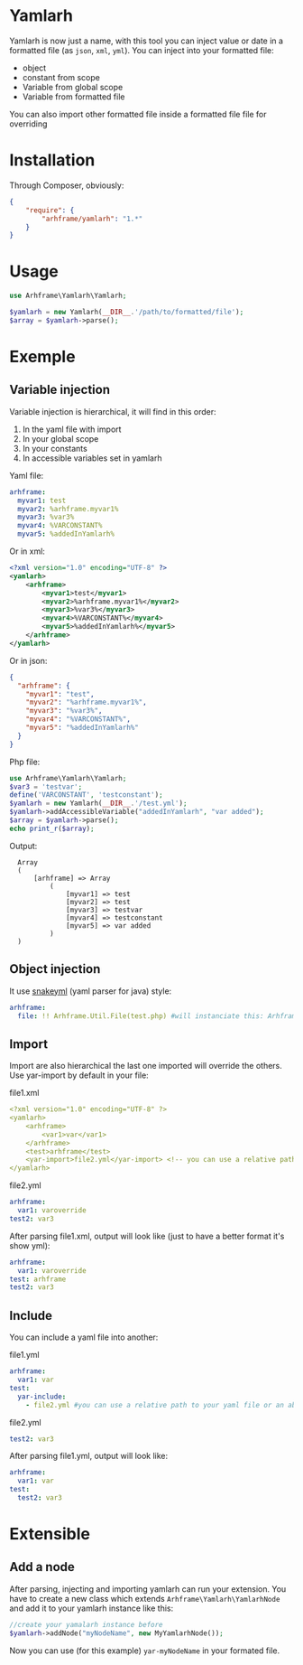 Yamlarh
=======

Yamlarh is now just a name, with this tool you can inject value or date in a formatted file (as `json`, `xml`, `yml`).
You can inject into your formatted file:
  * object
  * constant from scope 
  * Variable from global scope
  * Variable from formatted file

You can also import other formatted file inside a formatted file file for overriding

Installation
=======

Through Composer, obviously:

```json
{
    "require": {
        "arhframe/yamlarh": "1.*"
    }
}
```

Usage
========

```php
use Arhframe\Yamlarh\Yamlarh;

$yamlarh = new Yamlarh(__DIR__.'/path/to/formatted/file');
$array = $yamlarh->parse();
```

Exemple
=========

Variable injection
---------

Variable injection is hierarchical, it will find in this order:
  1. In the yaml file with import
  2. In your global scope
  3. In your constants
  4. In accessible variables set in yamlarh

Yaml file:
```yml
arhframe:
  myvar1: test
  myvar2: %arhframe.myvar1%
  myvar3: %var3%
  myvar4: %VARCONSTANT%
  myvar5: %addedInYamlarh%
```

Or in xml:
```xml
<?xml version="1.0" encoding="UTF-8" ?>
<yamlarh>
    <arhframe>
        <myvar1>test</myvar1>
        <myvar2>%arhframe.myvar1%</myvar2>
        <myvar3>%var3%</myvar3>
        <myvar4>%VARCONSTANT%</myvar4>
        <myvar5>%addedInYamlarh%</myvar5>
    </arhframe>
</yamlarh>
```

Or in json:
```json
{
  "arhframe": {
    "myvar1": "test",
    "myvar2": "%arhframe.myvar1%",
    "myvar3": "%var3%",
    "myvar4": "%VARCONSTANT%",
    "myvar5": "%addedInYamlarh%"
  }
}
```

Php file:
```php
use Arhframe\Yamlarh\Yamlarh;
$var3 = 'testvar';
define('VARCONSTANT', 'testconstant');
$yamlarh = new Yamlarh(__DIR__.'/test.yml');
$yamlarh->addAccessibleVariable("addedInYamlarh", "var added");
$array = $yamlarh->parse();
echo print_r($array);
```

Output:
```
  Array
  (
      [arhframe] => Array
          (
              [myvar1] => test
              [myvar2] => test
              [myvar3] => testvar
              [myvar4] => testconstant
              [myvar5] => var added
          )
  )
```

Object injection
---------
It use [snakeyml](https://code.google.com/p/snakeyaml/wiki/Documentation#Compact_Object_Notation) (yaml parser for java) style:
```yml
arhframe:
  file: !! Arhframe.Util.File(test.php) #will instanciate this: Arhframe\Util\File('test.php') in file var after parsing
```

Import
---------
Import are also hierarchical the last one imported will override the others.
Use yar-import by default in your file:

file1.xml
```yml
<?xml version="1.0" encoding="UTF-8" ?>
<yamlarh>
    <arhframe>
        <var1>var</var1>
    </arhframe>
    <test>arhframe</test>
    <yar-import>file2.yml</yar-import> <!-- you can use a relative path to your yaml file or an absolute -->
</yamlarh>
```

file2.yml
```yml
arhframe:
  var1: varoverride
test2: var3
```

After parsing file1.xml, output will look like (just to have a better format it's show yml):
```yml
arhframe:
  var1: varoverride
test: arhframe
test2: var3
```

Include
---------
You can include a yaml file into another:

file1.yml
```yml
arhframe:
  var1: var
test:
  yar-include:
    - file2.yml #you can use a relative path to your yaml file or an absolute
```

file2.yml
```yml
test2: var3
```

After parsing file1.yml, output will look like:
```yml
arhframe:
  var1: var
test:
  test2: var3
```

Extensible
==========

Add a node
----------
After parsing, injecting and importing yamlarh can run your extension.
You have to create a new class which extends `Arhframe\Yamlarh\YamlarhNode` and add it to your yamlarh instance like this:
```php
//create your yamalarh instance before
$yamlarh->addNode("myNodeName", new MyYamlarhNode());
```
Now you can use (for this example) `yar-myNodeName` in your formated file.
